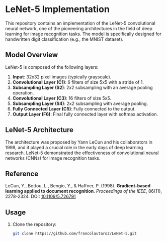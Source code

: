 # LeNet-5 Implementation

This repository contains an implementation of the LeNet-5 convolutional neural network, one of the pioneering architectures in the field of deep learning for image recognition tasks. The model is specifically designed for handwritten digit classification (e.g., the MNIST dataset).

## Model Overview

LeNet-5 is composed of the following layers:

1. **Input**: 32x32 pixel images (typically grayscale).
2. **Convolutional Layer (C1)**: 6 filters of size 5x5 with a stride of 1.
3. **Subsampling Layer (S2)**: 2x2 subsampling with an average pooling operation.
4. **Convolutional Layer (C3)**: 16 filters of size 5x5.
5. **Subsampling Layer (S4)**: 2x2 subsampling with average pooling.
6. **Fully Connected Layer (C5)**: Fully connected to the output.
7. **Output Layer (F6)**: Final fully connected layer with softmax activation.

## LeNet-5 Architecture

The architecture was proposed by Yann LeCun and his collaborators in 1998, and it played a crucial role in the early days of deep learning research. LeNet-5 demonstrated the effectiveness of convolutional neural networks (CNNs) for image recognition tasks.

## Reference

LeCun, Y., Bottou, L., Bengio, Y., & Haffner, P. (1998). **Gradient-based learning applied to document recognition**. *Proceedings of the IEEE*, 86(11), 2278-2324. DOI: [10.1109/5.726791](https://doi.org/10.1109/5.726791)

## Usage

1. Clone the repository:

   ```bash
   git clone https://github.com/francolautaro2/LeNet-5.git

